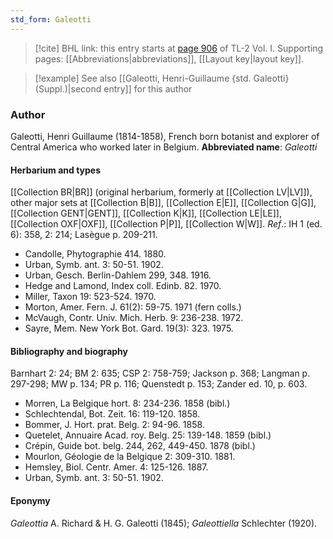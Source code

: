 ```yaml
---
std_form: Galeotti
---
```


> [!cite] BHL link: this entry starts at [page 906](https://www.biodiversitylibrary.org/page/33121037) of TL-2 Vol. I.
> Supporting pages: [[Abbreviations|abbreviations]], [[Layout key|layout key]].

> [!example] See also [[Galeotti, Henri-Guillaume {std. Galeotti} (Suppl.)|second entry]] for this author

### Author

Galeotti, Henri Guillaume (1814-1858), French born botanist and explorer of Central America who worked later in Belgium. 
**Abbreviated name**: *Galeotti*

#### Herbarium and types

[[Collection BR|BR]] (original herbarium, formerly at [[Collection LV|LV]]), other major sets at [[Collection B|B]], [[Collection E|E]], [[Collection G|G]], [[Collection GENT|GENT]], [[Collection K|K]], [[Collection LE|LE]], [[Collection OXF|OXF]], [[Collection P|P]], [[Collection W|W]].
*Ref*.: IH 1 (ed. 6): 358, 2: 214; Lasègue p. 209-211.
- Candolle, Phytographie 414. 1880.
- Urban, Symb. ant. 3: 50-51. 1902.
- Urban, Gesch. Berlin-Dahlem 299, 348. 1916.
- Hedge and Lamond, Index coll. Edinb. 82. 1970.
- Miller, Taxon 19: 523-524. 1970.
- Morton, Amer. Fern. J. 61(2): 59-75. 1971 (fern colls.)
- McVaugh, Contr. Univ. Mich. Herb. 9: 236-238. 1972.
- Sayre, Mem. New York Bot. Gard. 19(3): 323. 1975.

#### Bibliography and biography

Barnhart 2: 24; BM 2: 635; CSP 2: 758-759; Jackson p. 368; Langman p. 297-298; MW p. 134; PR p. 116; Quenstedt p. 153; Zander ed. 10, p. 603.
- Morren, La Belgique hort. 8: 234-236. 1858 (bibl.)
- Schlechtendal, Bot. Zeit. 16: 119-120. 1858.
- Bommer, J. Hort. prat. Belg. 2: 94-96. 1858.
- Quetelet, Annuaire Acad. roy. Belg. 25: 139-148. 1859 (bibl.)
- Crépin, Guide bot. belg. 244, 262, 449-450. 1878 (bibl.)
- Mourlon, Géologie de la Belgique 2: 309-310. 1881.
- Hemsley, Biol. Centr. Amer. 4: 125-126. 1887.
- Urban, Symb. ant. 3: 50-51. 1902.

#### Eponymy

*Galeottia* A. Richard & H. G. Galeotti (1845); *Galeottiella* Schlechter (1920).

